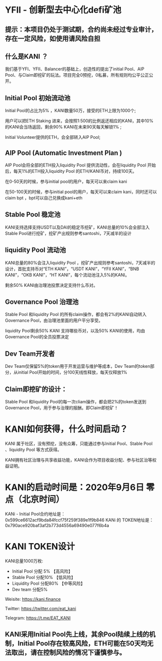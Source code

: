 # YFII - 创新型去中心化defi矿池

## 提示：本项目仍处于测试期，合约尚未经过专业审计，存在一定风险，如使用请风险自担

## 什么是KANI ？

我们基于YFI、YFII、Balancer的基础上，创造性的提出了initial Pool、AIP Pool、与Claim即挖矿的玩法。项目完全0预挖，0私募，所有规则均公平公正公开。

## Initial Pool 初始流动池

Initial Pool的占比为5% ，KANI数量50万，接受的ETH上限为1000个;

用户可以把ETH Staking 进来，会按照1:500的比例返还相应的KANI，其中10%的KANI会当场返回，剩余90% KANI在未来90天每天解锁1% ;

Initial Volunteer提供的ETH，会全部转入AIP Pool;

## AIP Pool (Automatic Investment Plan )

AIP Pool会将全部的ETH投入liquidity Pool 提供流动性，会在liquidity Pool 开始后，每天1%的ETH投入liquidity Pool 的ETH/KANI币对，持续100天。

在0-50天的时候，参与initial pool的用户，每天可以来claim kani

在50-100天的时候，参与initial pool的用户，每天可以来claim kani，同时还可以claim bpt ，bpt可以自己兑换成kani+eth

## Stable Pool 稳定池

KANI支持选择支持USDT以及DAI的稳定币挖矿，KANI总量的10%会全部注入Stable Pool进行挖矿，挖矿产出规则参考santoshi，7天减半的设计

## liquidity Pool 流动池

KANI总量的80%会注入liquidity Pool ，挖矿产出规则参考santoshi，7天减半的设计，首批支持币对“ETH KANI”，“USDT KANI”，“YFII KANI”，“BNB KANI”，“OKB KANI”，“HT KANI”，每个流动池注入5%的KANI。

剩余50% KANI由治理池投票决定支持什么币对。

## Governance  Pool 治理池

Stable Pool 和liquidity Pool 的所有claim操作，都会有2%的KANI自动转入Governance  Pool，由治理池里面的用户平分享受。

liquidity Pool剩余50% KANI 支持哪些币对，以及50% KANI的使用，均由Governance  Pool的全员投票决定
    
## Dev Team开发者

Dev Team仅保留5%的token用于开发运营与维护等成本，Dev Team的token部分，从initial Pool开始的时间，分100天线性释放，每天仅释放1% 

## Claim即挖矿的设计：

Stable Pool 和liquidity Pool的每一次cliam操作，都会把2%的token发送到Governance  Pool，用于参与治理的报酬。即Claim即挖矿！




# KANI如何获得，什么时间启动？
KANI 属于社区，没有预挖，没有众筹，只能通过参与Initial Pool、Stable Pool 、liquidity Pool 等方式获得。

KANI拥有社区治理与共享收益功能，KANI会作为项目收益分配、参与社区治等权益证明。

# KANI的启动时间是：2020年9月6日 零点（北京时间）

KANi - Initial Pool合约地址是：0x599ce6612acf9bda84fccf75f259f389e1f9b846
KANi 的 TOKEN地址是：0x790ace920baf3af2b773d4556a69490e077f6b4a





# KANI TOKEN设计

KANI总量1000万枚:
- Initial Pool 分配 5%  【高风险】
- Stable Pool 分配10% 【低风险】
- Liquidity Pool 分配80% 【中等风险】
- Dev team 分配5%

Weisite: https://kani.finance


Twitter: https://twitter.com/eat_kani

Telegram: https://t.me/EAT_KANI

## KANI采用Initial Pool先上线，其余Pool陆续上线的机制，Initial Pool存在较高风险，ETH可能在50天均无法取出，请在控制风险的情况下谨慎参与。